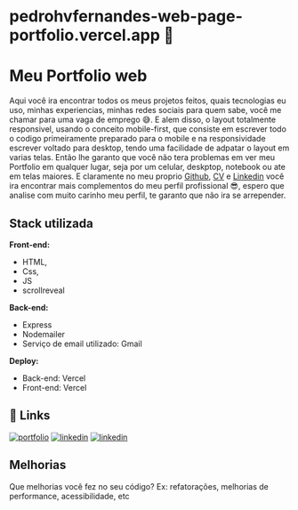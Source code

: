 # pedrohvfernandes-web-page-portfolio.vercel.app 📄


# Meu Portfolio web

Aqui você ira encontrar todos os meus projetos feitos, quais tecnologias eu uso, minhas experiencias, minhas redes sociais para quem sabe, você me chamar para uma vaga de emprego 😅. E alem disso, o layout totalmente responsivel, usando o conceito mobile-first, que consiste em escrever todo o codigo primeiramente preparado para o mobile e na responsividade escrever voltado para desktop, tendo uma facilidade de adpatar o layout em varias telas. Então lhe garanto que você não tera problemas em ver meu Portfolio em qualquer lugar, seja por um celular, deskptop, notebook ou ate em telas maiores. E claramente no meu proprio [Github](https://github.com/PedrohvFernandes), [CV](https://drive.google.com/file/d/1oSKo99CBj6xD9wS4hrCvxPUv67OEK1Ud/view) e [Linkedin](https://www.linkedin.com/in/pedro-henrique-vieira-fernandes/) você ira encontrar mais complementos do meu perfil profissional 😎, espero que analise com muito carinho meu perfil, te garanto que não ira se arrepender.


## Stack utilizada

**Front-end:** 
- HTML, 
- Css, 
- JS 
- scrollreveal

**Back-end:** 
- Express
- Nodemailer
- Serviço de email utilizado: Gmail

**Deploy:** 
- Back-end: Vercel
- Front-end: Vercel


## 🔗 Links
[![portfolio](https://img.shields.io/badge/my_portfolio-000?style=for-the-badge&logo=ko-fi&logoColor=white)](https://pedrohvfernandes-web-page-portfolio.vercel.app)
[![linkedin](https://img.shields.io/badge/linkedin-0A66C2?style=for-the-badge&logo=linkedin&logoColor=white)](https://www.linkedin.com/in/pedro-henrique-vieira-fernandes/)
[![linkedin](https://img.shields.io/static/v1?label=Curriculum&message=cv&color=informational)](https://drive.google.com/file/d/1oSKo99CBj6xD9wS4hrCvxPUv67OEK1Ud/view)

## Melhorias

Que melhorias você fez no seu código? Ex: refatorações, melhorias de performance, acessibilidade, etc

